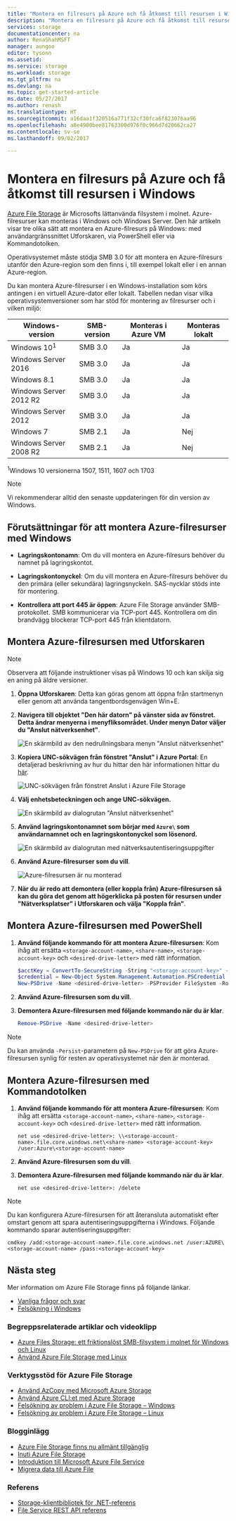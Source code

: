 ```yaml
---
title: "Montera en filresurs på Azure och få åtkomst till resursen i Windows | Microsoft Docs"
description: "Montera en filresurs på Azure och få åtkomst till resursen i Windows."
services: storage
documentationcenter: na
author: RenaShahMSFT
manager: aungoo
editor: tysonn
ms.assetid: 
ms.service: storage
ms.workload: storage
ms.tgt_pltfrm: na
ms.devlang: na
ms.topic: get-started-article
ms.date: 05/27/2017
ms.author: renash
ms.translationtype: HT
ms.sourcegitcommit: a16daa1f320516a771f32cf30fca6f823076aa96
ms.openlocfilehash: a8e4900bee81763300d976f0c966d7d20662ca27
ms.contentlocale: sv-se
ms.lasthandoff: 09/02/2017

---
```


# <a name="mount-an-azure-file-share-and-access-the-share-in-windows"></a>Montera en filresurs på Azure och få åtkomst till resursen i Windows
[Azure File Storage](../storage-dotnet-how-to-use-files.md) är Microsofts lättanvända filsystem i molnet. Azure-filresurser kan monteras i Windows och Windows Server. Den här artikeln visar tre olika sätt att montera en Azure-filresurs på Windows: med användargränssnittet Utforskaren, via PowerShell eller via Kommandotolken. 

Operativsystemet måste stödja SMB 3.0 för att montera en Azure-filresurs utanför den Azure-region som den finns i, till exempel lokalt eller i en annan Azure-region. 

Du kan montera Azure-filresurser i en Windows-installation som körs antingen i en virtuell Azure-dator eller lokalt. Tabellen nedan visar vilka operativsystemversioner som har stöd för montering av filresurser och i vilken miljö:

| Windows-version        | SMB-version | Monteras i Azure VM | Monteras lokalt |
|------------------------|-------------|-----------------------|----------------------|
| Windows 10<sup>1</sup>  | SMB 3.0 | Ja | Ja |
| Windows Server 2016    | SMB 3.0     | Ja                   | Ja                  |
| Windows 8.1            | SMB 3.0     | Ja                   | Ja                  |
| Windows Server 2012 R2 | SMB 3.0     | Ja                   | Ja                  |
| Windows Server 2012    | SMB 3.0     | Ja                   | Ja                  |
| Windows 7              | SMB 2.1     | Ja                   | Nej                   |
| Windows Server 2008 R2 | SMB 2.1     | Ja                   | Nej                   |

<sup>1</sup>Windows 10 versionerna 1507, 1511, 1607 och 1703

> [!Note]  
> Vi rekommenderar alltid den senaste uppdateringen för din version av Windows.

## <a name="aprerequisites-for-mounting-azure-file-share-with-windows"></a></a>Förutsättningar för att montera Azure-filresurser med Windows 
* **Lagringskontonamn**: Om du vill montera en Azure-filresurs behöver du namnet på lagringskontot.

* **Lagringskontonyckel**: Om du vill montera en Azure-filresurs behöver du den primära (eller sekundära) lagringsnyckeln. SAS-nycklar stöds inte för montering.

* **Kontrollera att port 445 är öppen**: Azure File Storage använder SMB-protokollet. SMB kommunicerar via TCP-port 445. Kontrollera om din brandvägg blockerar TCP-port 445 från klientdatorn.

## <a name="mount-the-azure-file-share-with-file-explorer"></a>Montera Azure-filresursen med Utforskaren
> [!Note]  
> Observera att följande instruktioner visas på Windows 10 och kan skilja sig en aning på äldre versioner. 

1. **Öppna Utforskaren**: Detta kan göras genom att öppna från startmenyn eller genom att använda tangentbordsgenvägen Win+E.

2. **Navigera till objektet "Den här datorn" på vänster sida av fönstret. Detta ändrar menyerna i menyfliksområdet. Under menyn Dator väljer du "Anslut nätverksenhet"**.
    
    ![En skärmbild av den nedrullningsbara menyn "Anslut nätverksenhet"](./media/storage-how-to-use-files-windows/1_MountOnWindows10.png)

3. **Kopiera UNC-sökvägen från fönstret "Anslut" i Azure Portal**: En detaljerad beskrivning av hur du hittar den här informationen hittar du [här](storage-how-to-use-files-portal.md#connect-to-file-share).

    ![UNC-sökvägen från fönstret Anslut i Azure File Storage](./media/storage-how-to-use-files-windows/portal_netuse_connect.png)

4. **Välj enhetsbeteckningen och ange UNC-sökvägen.** 
    
    ![En skärmbild av dialogrutan "Anslut nätverksenhet"](./media/storage-how-to-use-files-windows/2_MountOnWindows10.png)

5. **Använd lagringskontonamnet som börjar med `Azure\` som användarnamnet och en lagringskontonyckel som lösenord.**
    
    ![En skärmbild av dialogrutan med nätverksautentiseringsuppgifter](./media/storage-how-to-use-files-windows/3_MountOnWindows10.png)

6. **Använd Azure-filresurser som du vill**.
    
    ![Azure-filresursen är nu monterad](./media/storage-how-to-use-files-windows/4_MountOnWindows10.png)

7. **När du är redo att demontera (eller koppla från) Azure-filresursen så kan du göra det genom att högerklicka på posten för resursen under "Nätverksplatser" i Utforskaren och välja "Koppla från"**.

## <a name="mount-the-azure-file-share-with-powershell"></a>Montera Azure-filresursen med PowerShell
1. **Använd följande kommando för att montera Azure-filresursen**: Kom ihåg att ersätta `<storage-account-name>`, `<share-name>`, `<storage-account-key>` och `<desired-drive-letter>` med rätt information.

    ```PowerShell
    $acctKey = ConvertTo-SecureString -String "<storage-account-key>" -AsPlainText -Force
    $credential = New-Object System.Management.Automation.PSCredential -ArgumentList "Azure\<storage-account-name>", $acctKey
    New-PSDrive -Name <desired-drive-letter> -PSProvider FileSystem -Root "\\<storage-account-name>.file.core.windows.net\<share-name>" -Credential $credential
    ```

2. **Använd Azure-filresursen som du vill**.

3. **Demontera Azure-filresursen med följande kommando när du är klar**.

    ```PowerShell
    Remove-PSDrive -Name <desired-drive-letter>
    ```

> [!Note]  
> Du kan använda `-Persist`-parametern på `New-PSDrive` för att göra Azure-filresursen synlig för resten av operativsystemet när den är monterad.

## <a name="mount-the-azure-file-share-with-command-prompt"></a>Montera Azure-filresursen med Kommandotolken
1. **Använd följande kommando för att montera Azure-filresursen**: Kom ihåg att ersätta `<storage-account-name>`, `<share-name>`, `<storage-account-key>` och `<desired-drive-letter>` med rätt information.

    ```
    net use <desired-drive-letter>: \\<storage-account-name>.file.core.windows.net\<share-name> <storage-account-key> /user:Azure\<storage-account-name>
    ```

2. **Använd Azure-filresursen som du vill**.

3. **Demontera Azure-filresursen med följande kommando när du är klar**.

    ```
    net use <desired-drive-letter>: /delete
    ```

> [!Note]  
> Du kan konfigurera Azure-filresursen för att återansluta automatiskt efter omstart genom att spara autentiseringsuppgifterna i Windows. Följande kommando sparar autentiseringsuppgifter:
>   ```
>   cmdkey /add:<storage-account-name>.file.core.windows.net /user:AZURE\<storage-account-name> /pass:<storage-account-key>
>   ```

## <a name="next-steps"></a>Nästa steg
Mer information om Azure File Storage finns på följande länkar.

* [Vanliga frågor och svar](../storage-files-faq.md)
* [Felsökning i Windows](storage-troubleshoot-windows-file-connection-problems.md)      

### <a name="conceptual-articles-and-videos"></a>Begreppsrelaterade artiklar och videoklipp
* [Azure Files Storage: ett friktionslöst SMB-filsystem i molnet för Windows och Linux](https://azure.microsoft.com/documentation/videos/azurecon-2015-azure-files-storage-a-frictionless-cloud-smb-file-system-for-windows-and-linux/)
* [Använd Azure File Storage med Linux](../storage-how-to-use-files-linux.md)

### <a name="tooling-support-for-azure-file-storage"></a>Verktygsstöd för Azure File Storage
* [Använd AzCopy med Microsoft Azure Storage](../common/storage-use-azcopy.md?toc=%2fazure%2fstorage%2ffiles%2ftoc.json)
* [Använd Azure CLI:et med Azure Storage](../common/storage-azure-cli.md?toc=%2fazure%2fstorage%2ffiles%2ftoc.json#create-and-manage-file-shares)
* [Felsökning av problem i Azure File Storage – Windows](storage-troubleshoot-windows-file-connection-problems.md)
* [Felsökning av problem i Azure File Storage – Linux](storage-troubleshoot-linux-file-connection-problems.md)

### <a name="blog-posts"></a>Blogginlägg
* [Azure File Storage finns nu allmänt tillgänglig](https://azure.microsoft.com/blog/azure-file-storage-now-generally-available/)
* [Inuti Azure File Storage](https://azure.microsoft.com/blog/inside-azure-file-storage/)
* [Introduktion till Microsoft Azure File Service](http://blogs.msdn.com/b/windowsazurestorage/archive/2014/05/12/introducing-microsoft-azure-file-service.aspx)
* [Migrera data till Azure File](https://azure.microsoft.com/blog/migrating-data-to-microsoft-azure-files/)

### <a name="reference"></a>Referens
* [Storage-klientbibliotek för .NET-referens](https://msdn.microsoft.com/library/azure/dn261237.aspx)
* [File Service REST API referens](http://msdn.microsoft.com/library/azure/dn167006.aspx)

